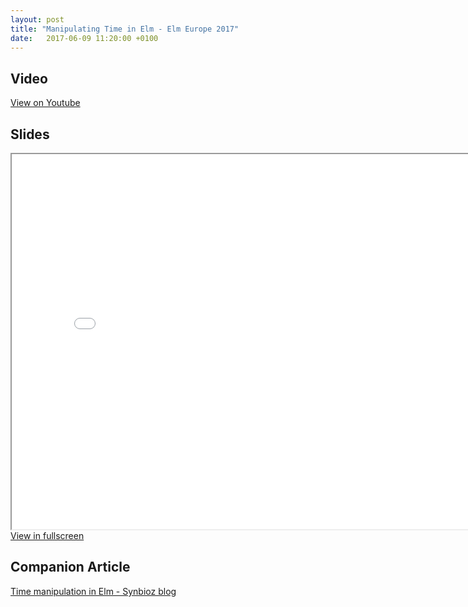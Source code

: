 ```yaml
---
layout: post
title: "Manipulating Time in Elm - Elm Europe 2017"
date:   2017-06-09 11:20:00 +0100
---
```


## Video

[View on Youtube](https://youtu.be/DqnxHF8tCuQ?t=11268)

## Slides

<iframe src="/talks/2017-06-09-date-manipulation-with-elm/" width=800 height=600></iframe>
<a href="/talks/2017-06-09-date-manipulation-with-elm/" target="_blank">View in fullscreen</a>

## Companion Article

[Time manipulation in Elm - Synbioz blog](http://bit.ly/elm-europe-time)